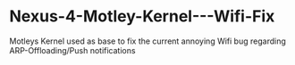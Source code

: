 Nexus-4-Motley-Kernel---Wifi-Fix
================================

Motleys Kernel used as base to fix the current annoying Wifi bug regarding ARP-Offloading/Push notifications
